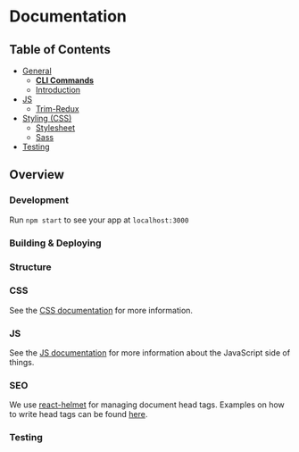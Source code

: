 
# Documentation

## Table of Contents

- [General](general)
  - [**CLI Commands**](general/commands.md)
  - [Introduction ](general/introduction.md)
- [JS](js)
  - [Trim-Redux](js/trim-redux.md)
- [Styling (CSS)](css/README.md)
  - [Stylesheet](css/README.md#stylesheet)
  - [Sass](css/README.md#sass)
- [Testing](testing)

## Overview

### Development

Run `npm start` to see your app at `localhost:3000`

### Building & Deploying


### Structure


### CSS

See the [CSS documentation](css/README.md) for more information.

### JS

See the [JS documentation](js/README.md) for more information about the
JavaScript side of things.

### SEO

We use [react-helmet](https://github.com/nfl/react-helmet) for managing document head tags. Examples on how to
write head tags can be found [here](https://github.com/nfl/react-helmet#examples).

### Testing
